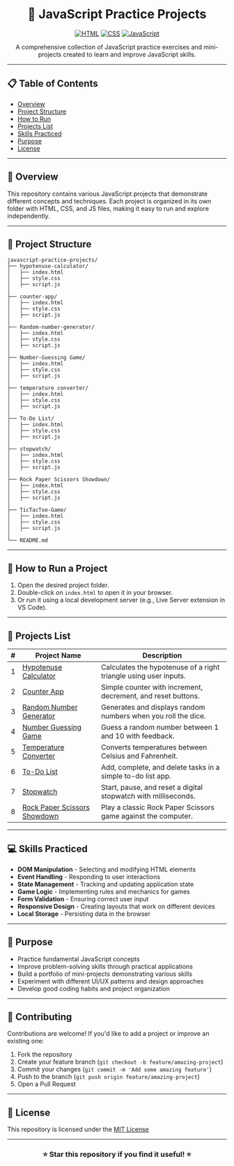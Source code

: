 <div align="center">

# 🚀 JavaScript Practice Projects

[![HTML](https://img.shields.io/badge/HTML5-E34F26?style=for-the-badge&logo=html5&logoColor=white)](https://developer.mozilla.org/en-US/docs/Web/HTML)
[![CSS](https://img.shields.io/badge/CSS3-1572B6?style=for-the-badge&logo=css3&logoColor=white)](https://developer.mozilla.org/en-US/docs/Web/CSS)
[![JavaScript](https://img.shields.io/badge/JavaScript-F7DF1E?style=for-the-badge&logo=javascript&logoColor=black)](https://developer.mozilla.org/en-US/docs/Web/JavaScript)

A comprehensive collection of JavaScript practice exercises and mini-projects created to learn and improve JavaScript skills.

</div>

---

## 📋 Table of Contents

- [Overview](#-overview)
- [Project Structure](#-project-structure)
- [How to Run](#-how-to-run-a-project)
- [Projects List](#-projects-list)
- [Skills Practiced](#-skills-practiced)
- [Purpose](#-purpose)
- [License](#-license)

---

## 📝 Overview

This repository contains various JavaScript projects that demonstrate different concepts and techniques. Each project is organized in its own folder with HTML, CSS, and JS files, making it easy to run and explore independently.

---

## 📂 Project Structure

```
javascript-practice-projects/
├── hypotenuse-calculator/
│   ├── index.html
│   ├── style.css
│   ├── script.js
│
├── counter-app/
│   ├── index.html
│   ├── style.css
│   ├── script.js
│
├── Random-number-generator/
│   ├── index.html
│   ├── style.css
│   ├── script.js
│
├── Number-Guessing Game/
│   ├── index.html
│   ├── style.css
│   ├── script.js
│
├── temperature converter/
│   ├── index.html
│   ├── style.css
│   ├── script.js
│
├── To-Do List/
│   ├── index.html
│   ├── style.css
│   ├── script.js
│
├── stopwatch/
│   ├── index.html
│   ├── style.css
│   ├── script.js
│
├── Rock Paper Scissors Showdown/
│   ├── index.html
│   ├── style.css
│   ├── script.js
│
├── TicTacToe-Game/
│   ├── index.html
│   ├── style.css
│   ├── script.js
│
└── README.md
```

---

## 🚀 How to Run a Project

1. Open the desired project folder.
2. Double-click on `index.html` to open it in your browser.
3. Or run it using a local development server (e.g., Live Server extension in VS Code).

---

## 📌 Projects List

| #   | Project Name                                                                                                                                 | Description                                                                                          |
| --- | -------------------------------------------------------------------------------------------------------------------------------------------- | ---------------------------------------------------------------------------------------------------- |
| 1   | [Hypotenuse Calculator](https://github.com/hemanth-devzone/javascript-practice-projects/tree/main/Hypotenuse%20calculator)                   | Calculates the hypotenuse of a right triangle using user inputs.                                     |
| 2   | [Counter App](https://github.com/hemanth-devzone/javascript-practice-projects/tree/main/counter-app)                                         | Simple counter with increment, decrement, and reset buttons.                                         |
| 3   | [Random Number Generator](https://github.com/hemanth-devzone/javascript-practice-projects/tree/main/Random-number-generator)                 | Generates and displays random numbers when you roll the dice.                                        |
| 4   | [Number Guessing Game](https://github.com/hemanth-devzone/javascript-practice-projects/tree/main/Number-Guessing%20Game)                     | Guess a random number between 1 and 10 with feedback.                                                |
| 5   | [Temperature Converter](https://github.com/hemanth-devzone/javascript-practice-projects/tree/main/temperature%20converter)                   | Converts temperatures between Celsius and Fahrenheit.                                                |
| 6   | [To-Do List](https://github.com/hemanth-devzone/javascript-practice-projects/tree/main/To-Do%20List)                                         | Add, complete, and delete tasks in a simple to-do list app.                                          |
| 7   | [Stopwatch](https://github.com/hemanth-devzone/javascript-practice-projects/tree/main/stopwatch)                                             | Start, pause, and reset a digital stopwatch with milliseconds.                                       |
| 8   | [Rock Paper Scissors Showdown](https://github.com/hemanth-devzone/javascript-practice-projects/tree/main/Rock%20Paper%20Scissors%20Showdown) | Play a classic Rock Paper Scissors game against the computer.                                        |                                    |

---

## 💻 Skills Practiced

- **DOM Manipulation** - Selecting and modifying HTML elements
- **Event Handling** - Responding to user interactions
- **State Management** - Tracking and updating application state
- **Game Logic** - Implementing rules and mechanics for games
- **Form Validation** - Ensuring correct user input
- **Responsive Design** - Creating layouts that work on different devices
- **Local Storage** - Persisting data in the browser

---

## 🎯 Purpose

- Practice fundamental JavaScript concepts
- Improve problem-solving skills through practical applications
- Build a portfolio of mini-projects demonstrating various skills
- Experiment with different UI/UX patterns and design approaches
- Develop good coding habits and project organization

---

## 🤝 Contributing

Contributions are welcome! If you'd like to add a project or improve an existing one:

1. Fork the repository
2. Create your feature branch (`git checkout -b feature/amazing-project`)
3. Commit your changes (`git commit -m 'Add some amazing feature'`)
4. Push to the branch (`git push origin feature/amazing-project`)
5. Open a Pull Request

---

## 📜 License

This repository is licensed under the [MIT License](LICENSE)

---

<div align="center">

### ⭐ Star this repository if you find it useful! ⭐

</div>
